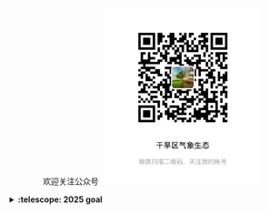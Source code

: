 <p align="center">
  <samp>
    欢迎关注公众号
    <img src="https://github.com/DroughtMonitor/DroughtMonitor/blob/main/gongzhonghao.jpg" width="280px">
  </samp>
</p>


<details>
  <summary><b>:telescope: 2025 goal</b></summary>
  I've become deeply committed to <a href="https://www.optimism.io/vision">Optimism's vision</a> of the decentralized future. My most important goal this year is to grow the design function at OP Labs such that I'm the worst designer on the team. Building this design team will be my ongoing contribution in supporting Optimism's progress on solving gnarly problems like public goods funding, identity, and contribution in web3.
</details>


